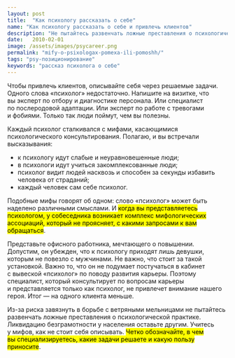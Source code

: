 ```yaml
---
layout: post
title:  "Как психологу рассказать о себе"
name: "Как психологу рассказать о себе и привлечь клиентов"
description: "Не пытайтесь развенчать ложные преставления о психологической практике. Ликвидацию безграмотности у населения оставьте другим. Учитесь у мифов, как не стоит себя описывать."
date:   2010-02-01 
image: /assets/images/psycareer.png
permalink: "mify-o-psixologax-pomexa-ili-pomoshh/"
tags: "psy-позиционирование"
keywords: "рассказ психолога о себе"
---
```


<p>Чтобы привлечь клиентов, описывайте себя через решаемые задачи. Одного слова «психолог» недостаточно. Напишите на&nbsp;визитке, что вы&nbsp;эксперт по&nbsp;отбору и&nbsp;диагностике персонала. Или специалист по&nbsp;послеродовой адаптации. Или эксперт по&nbsp;работе с&nbsp;тревогами и&nbsp;фобиями. Только так люди поймут, чем вы&nbsp;полезны.</p>
<p>Каждый психолог сталкивался с&nbsp;мифами, касающимися психологического консультирования. Полагаю, и&nbsp;вы&nbsp;встречали высказывания:</p>
<ul> 
	<li>к&nbsp;психологу идут слабые и&nbsp;неуравновешенные люди;</li>
	<li>в&nbsp;психологи идут учиться закомплексованные люди;</li>
	<li>психолог видит людей насквозь и&nbsp;способен за&nbsp;секунды избавить человека от&nbsp;страданий;</li>
	<li>каждый человек сам себе психолог.</li>
 </ul>
<p>Подобные мифы говорят об&nbsp;одном: слово «психолог» может быть наделено различными смыслами. И&nbsp;<mark>когда вы&nbsp;представляетесь психологом, у&nbsp;собеседника возникает комплекс мифологических ассоциаций, который не&nbsp;проясняет, с&nbsp;какими запросами к&nbsp;вам обращаться</mark>.</p>
<p>Представьте офисного работника, мечтающего о&nbsp;повышении. Допустим, он&nbsp;убежден, что к&nbsp;психологу приходят лишь девушки, которым не&nbsp;повезло с&nbsp;мужчинами. Не&nbsp;важно, что стоит за&nbsp;такой установкой. Важно&nbsp;то, что он&nbsp;не&nbsp;подумает постучаться в&nbsp;кабинет с&nbsp;вывеской «психолог» по&nbsp;поводу развития карьеры. Поэтому специалист, который консультирует по&nbsp;вопросам карьеры и&nbsp;представляется только как психолог, не&nbsp;привлечет внимание нашего героя. Итог&nbsp;— на&nbsp;одного клиента меньше.</p>
<p>Из-за риска завязнуть в&nbsp;борьбе с&nbsp;ветряными мельницами не&nbsp;пытайтесь развенчать ложные преставления о&nbsp;психологической практике. Ликвидацию безграмотности у&nbsp;населения оставьте другим. Учитесь у&nbsp;мифов, как не&nbsp;стоит себя описывать. <mark>Четко обозначайте, в&nbsp;чем вы&nbsp;специализируетесь, какие задачи решаете и&nbsp;какую пользу приносите</mark>.</p>